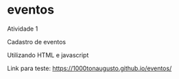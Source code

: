 ﻿# eventos
Atividade 1


Cadastro de eventos

Utilizando
HTML e javascript

Link para teste:
https://1000tonaugusto.github.io/eventos/
